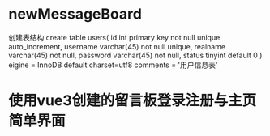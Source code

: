 # newMessageBoard
创建表结构
create table users(
    id int primary key not null unique auto_increment,
    username varchar(45) not null unique,
    realname varchar(45) not null,
    password varchar(45) not null,
    status tinyint default 0
)
eigine = InnoDB
default charset=utf8
comments = '用户信息表'


# 使用vue3创建的留言板登录注册与主页简单界面

